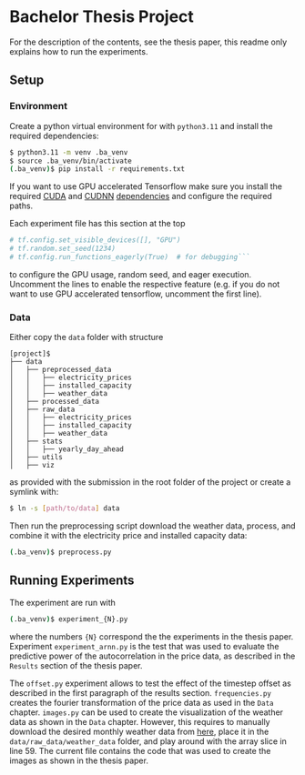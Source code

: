 # Bachelor Thesis Project

For the description of the contents, see the thesis paper, this readme only explains how to run the experiments.


## Setup

### Environment

Create a python virtual environment for with `python3.11` and install the required dependencies:

```bash
$ python3.11 -m venv .ba_venv
$ source .ba_venv/bin/activate
(.ba_venv)$ pip install -r requirements.txt
```

If you want to use GPU accelerated Tensorflow make sure you install the required [CUDA](https://developer.nvidia.com/cuda-toolkit) and [CUDNN](https://docs.nvidia.com/cudnn/) [dependencies](https://www.tensorflow.org/install/source#tested_build_configurations) and configure the required paths.

Each experiment file has this section at the top
```python
# tf.config.set_visible_devices([], "GPU")
# tf.random.set_seed(1234)
# tf.config.run_functions_eagerly(True)  # for debugging```
```
to configure the GPU usage, random seed, and eager execution.
Uncomment the lines to enable the respective feature (e.g. if you do not want to use GPU accelerated tensorflow, uncomment the first line).

### Data

Either copy the `data` folder with structure

```
[project]$
├── data
│   ├── preprocessed_data
│   │   ├── electricity_prices
│   │   ├── installed_capacity
│   │   ├── weather_data
│   ├── processed_data
│   ├── raw_data
│   │   ├── electricity_prices
│   │   ├── installed_capacity
│   │   ├── weather_data
│   ├── stats
│   │   ├── yearly_day_ahead
│   ├── utils
│   ├── viz

```

as provided with the submission in the root folder of the project or create a symlink with:

```bash
$ ln -s [path/to/data] data
```

Then run the preprocessing script download the weather data, process, and combine it with the electricity price and installed capacity data:

```bash
(.ba_venv)$ preprocess.py
```

## Running Experiments
The experiment are run with
```bash
(.ba_venv)$ experiment_{N}.py
```
where the numbers `{N}` correspond the the experiments in the thesis paper.
Experiment `experiment_arnn.py` is the test that was used to evaluate the predictive power of the autocorrelation in the price data, as described in the `Results` section of the thesis paper.

The `offset.py` experiment allows to test the effect of the timestep offset as described in the first paragraph of the results section.
`frequencies.py` creates the fourier transformation of the price data as used in the `Data` chapter.
`images.py` can be used to create the visualization of the weather data as shown in the `Data` chapter.
However, this requires to manually download the desired monthly weather data from [here](https://opendata.dwd.de/climate_environment/REA/COSMO_REA6/hourly/), place it in the `data/raw_data/weather_data` folder, and play around with the array slice in line 59.
The current file contains the code that was used to create the images as shown in the thesis paper.
